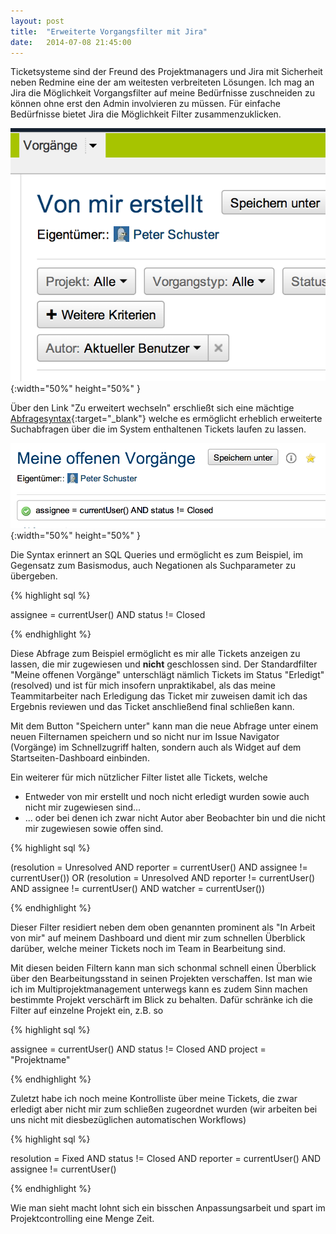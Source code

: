 ```yaml
---
layout: post
title:  "Erweiterte Vorgangsfilter mit Jira"
date:   2014-07-08 21:45:00
---
```


Ticketsysteme sind der Freund des Projektmanagers und Jira mit Sicherheit neben Redmine eine der am weitesten verbreiteten Lösungen. Ich mag an Jira die Möglichkeit Vorgangsfilter auf meine Bedürfnisse zuschneiden zu können ohne erst den Admin involvieren zu müssen. Für einfache Bedürfnisse bietet Jira die Möglichkeit Filter zusammenzuklicken. 

![Jira Basisfilter](/images/blog/jira1.png){:width="50%" height="50%" }


Über den Link "Zu erweitert wechseln" erschließt sich eine mächtige [Abfragesyntax](https://docs.atlassian.com/jira/docs-052/Advanced+Searching){:target="_blank"} welche es ermöglicht erheblich erweiterte Suchabfragen über die im System enthaltenen Tickets laufen zu lassen. 

![Jira Erweiterte Filter](/images/blog/jira2.png){:width="50%" height="50%" }

Die Syntax erinnert an SQL Queries und ermöglicht es zum Beispiel, im Gegensatz zum Basismodus, auch Negationen als Suchparameter zu übergeben. 

{% highlight sql %}

assignee = currentUser() AND status != Closed

{% endhighlight %}

Diese Abfrage zum Beispiel ermöglicht es mir alle Tickets anzeigen zu lassen, die mir zugewiesen und **nicht** geschlossen sind. Der Standardfilter "Meine offenen Vorgänge" unterschlägt nämlich Tickets im Status "Erledigt" (resolved) und ist für mich insofern unpraktikabel, als das meine Teammitarbeiter nach Erledigung das Ticket mir zuweisen damit ich das Ergebnis reviewen und das Ticket anschließend final schließen kann. 

Mit dem Button "Speichern unter" kann man die neue Abfrage unter einem neuen Filternamen speichern und so nicht nur im Issue Navigator (Vorgänge) im Schnellzugriff halten, sondern auch als Widget auf dem Startseiten-Dashboard einbinden.


Ein weiterer für mich nützlicher Filter listet alle Tickets, welche

* Entweder von mir erstellt und noch nicht erledigt wurden sowie auch nicht mir zugewiesen sind...
* ... oder bei denen ich zwar nicht Autor aber Beobachter bin und die nicht mir zugewiesen sowie offen sind.

   
{% highlight sql %}

(resolution = Unresolved AND reporter = currentUser() AND assignee != currentUser()) OR (resolution = Unresolved AND reporter != currentUser() AND assignee != currentUser() AND watcher = currentUser())

{% endhighlight %}



Dieser Filter residiert neben dem oben genannten prominent als "In Arbeit von mir" auf meinem Dashboard und dient mir zum schnellen Überblick darüber, welche meiner Tickets noch im Team in Bearbeitung sind.

Mit diesen beiden Filtern kann man sich schonmal schnell einen Überblick über den Bearbeitungsstand in seinen Projekten verschaffen. Ist man wie ich im Multiprojektmanagement unterwegs kann es zudem Sinn machen bestimmte Projekt verschärft im Blick zu behalten. Dafür schränke ich die Filter auf einzelne Projekt ein, z.B. so

{% highlight sql %}

assignee = currentUser() AND status != Closed AND project = "Projektname"
	
{% endhighlight %}
	
Zuletzt habe ich noch meine Kontrolliste über meine Tickets, die zwar erledigt aber nicht mir zum schließen zugeordnet wurden (wir arbeiten bei uns nicht mit diesbezüglichen automatischen Workflows)

{% highlight sql %}

resolution = Fixed AND status != Closed AND reporter = currentUser() AND assignee != currentUser()

{% endhighlight %}
	
Wie man sieht macht lohnt sich ein bisschen Anpassungsarbeit und spart im Projektcontrolling eine Menge Zeit.


